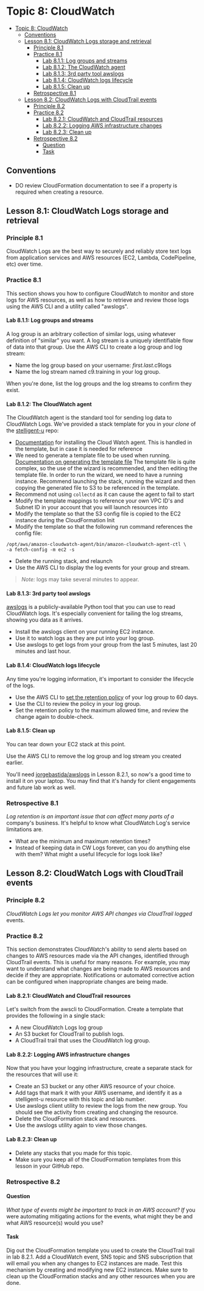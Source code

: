 # Topic 8: CloudWatch

* [Topic 8: CloudWatch](#topic-8-cloudwatch)
    * [Conventions](#conventions)
    * [Lesson 8.1: CloudWatch Logs storage and retrieval](#lesson-81-cloudwatch-logs-storage-and-retrieval)
        * [Principle 8.1](#principle-81)
        * [Practice 8.1](#practice-81)
            * [Lab 8.1.1: Log groups and streams](#lab-811-log-groups-and-streams)
            * [Lab 8.1.2: The CloudWatch agent](#lab-812-the-cloudwatch-agent)
            * [Lab 8.1.3: 3rd party tool awslogs](#lab-813-3rd-party-tool-awslogs)
            * [Lab 8.1.4: CloudWatch logs lifecycle](#lab-814-cloudwatch-logs-lifecycle)
            * [Lab 8.1.5: Clean up](#lab-815-clean-up)
        * [Retrospective 8.1](#retrospective-81)
    * [Lesson 8.2: CloudWatch Logs with CloudTrail events](#lesson-82-cloudwatch-logs-with-cloudtrail-events)
        * [Principle 8.2](#principle-82)
        * [Practice 8.2](#practice-82)
            * [Lab 8.2.1: CloudWatch and CloudTrail resources](#lab-821-cloudwatch-and-cloudtrail-resources)
            * [Lab 8.2.2: Logging AWS infrastructure changes](#lab-822-logging-aws-infrastructure-changes)
            * [Lab 8.2.3: Clean up](#lab-823-clean-up)
        * [Retrospective 8.2](#retrospective-82)
            * [Question](#question)
            * [Task](#task)

## Conventions

* DO review CloudFormation documentation to see if a property is
required when creating a resource.

## Lesson 8.1: CloudWatch Logs storage and retrieval

### Principle 8.1

CloudWatch Logs are the best way to securely and reliably store text
logs from application services and AWS resources (EC2, Lambda,
CodePipeline, etc) over time.

### Practice 8.1

This section shows you how to configure CloudWatch to monitor and store
logs for AWS resources, as well as how to retrieve and review those logs
using the AWS CLI and a utility called "awslogs".

#### Lab 8.1.1: Log groups and streams

A log group is an arbitrary collection of similar logs, using whatever
definition of "similar" you want. A log stream is a uniquely
identifiable flow of data into that group. Use the AWS CLI to create a
log group and log stream:

* Name the log group based on your username: *first.last*.c9logs
* Name the log stream named c9.training in your log group.

When you're done, list the log groups and the log streams to confirm
they exist.

#### Lab 8.1.2: The CloudWatch agent

The CloudWatch agent is the standard tool for sending log data to
CloudWatch Logs. We've provided a stack template for you in your *clone*
of the
[stelligent-u](https://github.com/stelligent/stelligent-u)
repo:

* [Documentation](https://docs.aws.amazon.com/AmazonCloudWatch/latest/monitoring/install-CloudWatch-Agent-on-first-instance.html)
for installing the Cloud Watch agent. This is handled in the template, but
in case it is needed for reference
* We need to generate a template file to be used when running.
[Documentation on generating the template file](https://docs.aws.amazon.com/AmazonCloudWatch/latest/monitoring/create-cloudwatch-agent-configuration-file.html)
The template file is quite complex, so the use of the wizard is recommended, and
then editing the template file. In order to run the wizard, we need to have a
running instance. Recommend launching the stack, running the wizard and then copying
the generated file to S3 to be referenced in the template.
* Recommend not using `collectd` as it can cause the agent to fail to start
* Modify the template mappings to reference your own VPC ID's and Subnet ID in your
account that you will launch resources into
* Modify the template so that the S3 config file is copied to the EC2 instance during
the CloudFormation Init
* Modify the template so that the following run command references the config file:

``` shell
/opt/aws/amazon-cloudwatch-agent/bin/amazon-cloudwatch-agent-ctl \
-a fetch-config -m ec2 -s
```

* Delete the running stack, and relaunch
* Use the AWS CLI to display the log events for your group and stream.

> *Note:* logs may take several minutes to appear.

#### Lab 8.1.3: 3rd party tool awslogs

[awslogs](https://github.com/jorgebastida/awslogs) is a
publicly-available Python tool that you can use to read CloudWatch logs.
It's especially convenient for tailing the log streams, showing you data
as it arrives.

* Install the awslogs client on your running EC2 instance.
* Use it to watch logs as they are put into your log group.
* Use awslogs to get logs from your group from the last 5 minutes,
last 20 minutes and last hour.

#### Lab 8.1.4: CloudWatch logs lifecycle

Any time you're logging information, it's important to consider the
lifecycle of the logs.

* Use the AWS CLI to [set the retention policy](https://docs.aws.amazon.com/cli/latest/reference/logs/put-retention-policy.htm)
of your log group to 60 days.
* Use the CLI to review the policy in your log group.
* Set the retention policy to the maximum allowed time, and review the
change again to double-check.

#### Lab 8.1.5: Clean up

You can tear down your EC2 stack at this point.

Use the AWS CLI to remove the log group and log stream you created
earlier.

You'll need [jorgebastida/awslogs](https://github.com/jorgebastida/awslogs)
in Lesson 8.2.1, so now's a good time to install it on your laptop. You may
find that it's handy for client engagements and future lab work as well.

### Retrospective 8.1

*Log retention is an important issue that can affect many parts of a*
company's business. It's helpful to know what CloudWatch Log's service
limitations are.

* What are the minimum and maximum retention times?
* Instead of keeping data in CW Logs forever, can you do anything else
with them? What might a useful lifecycle for logs look like?

## Lesson 8.2: CloudWatch Logs with CloudTrail events

### Principle 8.2

*CloudWatch Logs let you monitor AWS API changes via CloudTrail logged*
events.

### Practice 8.2

This section demonstrates CloudWatch's ability to send alerts based on
changes to AWS resources made via the API changes, identified through
CloudTrail events. This is useful for many reasons. For example, you may
want to understand what changes are being made to AWS resources and
decide if they are appropriate. Notifications or automated corrective
action can be configured when inappropriate changes are being made.

#### Lab 8.2.1: CloudWatch and CloudTrail resources

Let's switch from the awscli to CloudFormation. Create a template that
provides the following in a single stack:

* A new CloudWatch Logs log group
* An S3 bucket for CloudTrail to publish logs.
* A CloudTrail trail that uses the CloudWatch log group.

#### Lab 8.2.2: Logging AWS infrastructure changes

Now that you have your logging infrastructure, create a separate stack
for the resources that will use it:

* Create an S3 bucket or any other AWS resource of your choice.
* Add tags that mark it with your AWS username, and identify it as a
stelligent-u resource with this topic and lab number.
* Use awslogs client utility to review the logs from the new group.
You should see the activity from creating and changing the
resource.
* Delete the CloudFormation stack and resources.
* Use the awslogs utility again to view those changes.

#### Lab 8.2.3: Clean up

* Delete any stacks that you made for this topic.
* Make sure you keep all of the CloudFormation templates from this
lesson in your GitHub repo.

### Retrospective 8.2

#### Question

*What type of events might be important to track in an AWS account? If*
you were automating mitigating actions for the events, what might they
be and what AWS resource(s) would you use?

#### Task

Dig out the CloudFormation template you used to create the CloudTrail
trail in lab 8.2.1. Add a CloudWatch event, SNS topic and SNS
subscription that will email you when any changes to EC2 instances are
made. Test this mechanism by creating and modifying new EC2 instances.
Make sure to clean up the CloudFormation stacks and any other resources
when you are done.